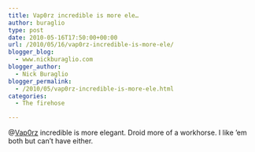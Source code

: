 ```yaml
---
title: Vap0rz incredible is more ele…
author: buraglio
type: post
date: 2010-05-16T17:50:00+00:00
url: /2010/05/16/vap0rz-incredible-is-more-ele/
blogger_blog:
  - www.nickburaglio.com
blogger_author:
  - Nick Buraglio
blogger_permalink:
  - /2010/05/vap0rz-incredible-is-more-ele.html
categories:
  - The firehose

---
```

@[Vap0rz][1] incredible is more elegant. Droid more of a workhorse. I like &#8217;em both but can&#8217;t have either.

 [1]: http://twitter.com/Vap0rz
